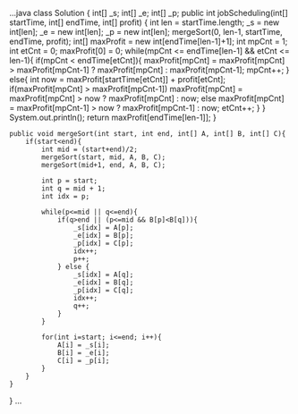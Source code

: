 ...java
class Solution {
    int[] _s;
    int[] _e;
    int[] _p;
    public int jobScheduling(int[] startTime, int[] endTime, int[] profit) {
        int len = startTime.length;
        _s = new int[len];
        _e = new int[len];
        _p = new int[len];
        mergeSort(0, len-1, startTime, endTime, profit);
        int[] maxProfit = new int[endTime[len-1]+1];
        int mpCnt = 1;
        int etCnt = 0;
        maxProfit[0] = 0;
        while(mpCnt <= endTime[len-1] && etCnt <= len-1){
            if(mpCnt < endTime[etCnt]){
                maxProfit[mpCnt] = maxProfit[mpCnt] > maxProfit[mpCnt-1] ? maxProfit[mpCnt] : maxProfit[mpCnt-1];
                mpCnt++;
            }
            else{
                int now = maxProfit[startTime[etCnt]] + profit[etCnt];
                if(maxProfit[mpCnt] > maxProfit[mpCnt-1])
                    maxProfit[mpCnt] = maxProfit[mpCnt] > now ? maxProfit[mpCnt] : now;
                else
                    maxProfit[mpCnt] = maxProfit[mpCnt-1] > now ? maxProfit[mpCnt-1] : now;
                etCnt++;
            }
        }
        System.out.println();
        return maxProfit[endTime[len-1]];
    }
    
    public void mergeSort(int start, int end, int[] A, int[] B, int[] C){
        if(start<end){
            int mid = (start+end)/2;
            mergeSort(start, mid, A, B, C);
            mergeSort(mid+1, end, A, B, C);
            
            int p = start;
            int q = mid + 1;
            int idx = p;
            
            while(p<=mid || q<=end){
                if(q>end || (p<=mid && B[p]<B[q])){
                    _s[idx] = A[p];
                    _e[idx] = B[p];
                    _p[idx] = C[p];
                    idx++;
                    p++;
                } else {
                    _s[idx] = A[q];
                    _e[idx] = B[q];
                    _p[idx] = C[q];
                    idx++;
                    q++;
                }
            }
            
            for(int i=start; i<=end; i++){
                A[i] = _s[i];
                B[i] = _e[i];
                C[i] = _p[i];
            }
        }
    }
}
...
